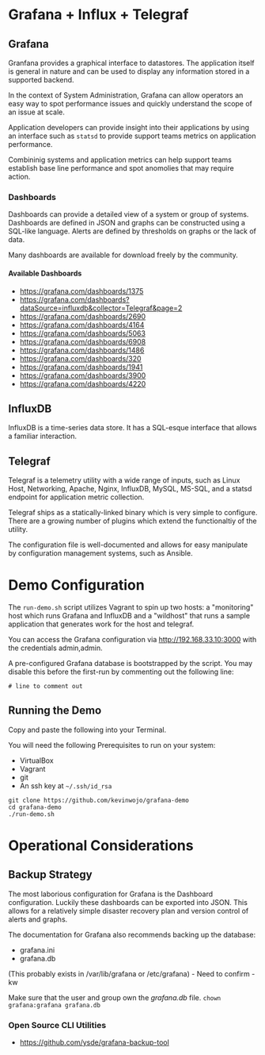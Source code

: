 # Grafana + Influx + Telegraf

## Grafana
Granfana provides a graphical interface to datastores. The application itself is general in nature and can be used to display any information stored in a supported backend. 

In the context of System Administration, Grafana can allow operators an easy way to spot performance issues and quickly understand the scope of an issue at scale.

Application developers can provide insight into their applications by using an interface such as `statsd` to provide support teams metrics on application performance.

Combininig systems and application metrics can help support teams establish base line performance
and spot anomolies that may require action.

### Dashboards
Dashboards can provide a detailed view of a system or group of systems. 
Dashboards are defined in JSON and graphs can be constructed using a SQL-like language.
Alerts are defined by thresholds on graphs or the lack of data.

Many dashboards are available for download freely by the community.

#### Available Dashboards
 * https://grafana.com/dashboards/1375
 * https://grafana.com/dashboards?dataSource=influxdb&collector=Telegraf&page=2
 * https://grafana.com/dashboards/2690
 * https://grafana.com/dashboards/4164
 * https://grafana.com/dashboards/5063
 * https://grafana.com/dashboards/6908
 * https://grafana.com/dashboards/1486
 * https://grafana.com/dashboards/320
 * https://grafana.com/dashboards/1941
 * https://grafana.com/dashboards/3900
 * https://grafana.com/dashboards/4220

## InfluxDB
InfluxDB is a time-series data store. It has a SQL-esque interface that allows a familiar interaction. 

## Telegraf
Telegraf is a telemetry utility with a wide range of inputs, such as Linux Host, Networking, Apache, Nginx, InfluxDB, MySQL, MS-SQL, and a statsd endpoint for application metric collection.

Telegraf ships as a statically-linked binary which is very simple to configure. There are a growing number of plugins which extend the functionaltiy of the utility.

The configuration file is well-documented and allows for easy manipulate by
configuration management systems, such as Ansible.

# Demo Configuration
The `run-demo.sh` script utilizes Vagrant to spin up two hosts: a "monitoring" host which runs Grafana and InfluxDB and a "wildhost" that runs a sample application that generates work for the host and telegraf.

You can access the Grafana configuration via http://192.168.33.10:3000 with the credentials admin,admin. 

A pre-configured Grafana database is bootstrapped by the script. You may disable this before the first-run by commenting out the following line:

```
# line to comment out
```

## Running the Demo
Copy and paste the following into your Terminal.

You will need the following Prerequisites to run on your system:
 * VirtualBox
 * Vagrant
 * git
 * An ssh key at `~/.ssh/id_rsa`

```
git clone https://github.com/kevinwojo/grafana-demo
cd grafana-demo
./run-demo.sh
```

# Operational Considerations

## Backup Strategy
The most laborious configuration for Grafana is the Dashboard configuration. Luckily these dashboards can be exported into JSON. This allows for a relatively simple disaster recovery plan and version control of alerts and graphs.

The documentation for Grafana also recommends backing up the database:
 * grafana.ini
 * grafana.db

(This probably exists in /var/lib/grafana or /etc/grafana) - Need to confirm - kw

Make sure that the user and group own the _grafana.db_ file.
 `chown grafana:grafana grafana.db`

### Open Source CLI Utilities
 * https://github.com/ysde/grafana-backup-tool

